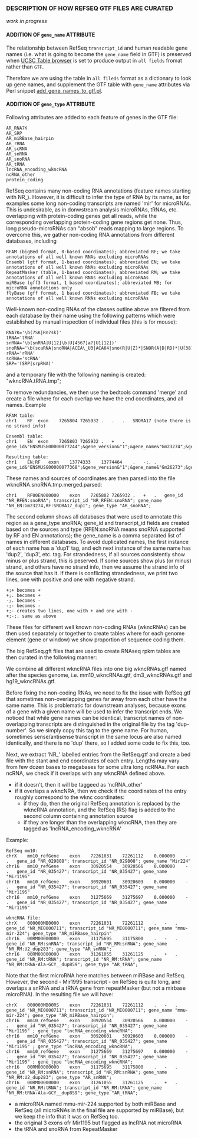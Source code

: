 ### DESCRIPTION OF HOW REFSEQ GTF FILES ARE CURATED

*work in progress*

#### ADDITION OF `gene_name` ATTRIBUTE

The relationship between RefSeq `transcript_id` and human readable gene names
(i.e. what is going to become the `gene_name` field in GTF) is preserved when
[UCSC Table browser](http://genome.ucsc.edu/cgi-bin/hgTables?command=start) is
set to produce output in `all fields` fromat rather than `GTF`. 

Therefore we are using the table in `all fileds` format as a dictionary to look
up gene names, and supplement the GTF table with `gene_name` attributes via
Perl snippet [add_gene_names_to_gtf.pl](https://github.com/getopt/EXPRESSION_BY_FEATURE/blob/master/bin/add_gene_names_to_gtf.pl).


#### ADDITION OF `gene_type` ATTRIBUTE

Following attributes are added to each feature of genes in the GTF file:

```
AR_RNA7K
AR_SRP
AR_miRBase_hairpin
AR_rRNA
AR_scRNA
AR_snRNA
AR_snoRNA
AR_tRNA
lncRNA_encoding_wkncRNA
ncRNA_other
protein_coding
```

RefSeq contains many non-coding RNA annotations (feature names starting with NR_). However, it is difficult to infer the type of RNA by its name, as for examples some long non-coding transcripts are named 'mir' for microRNAs. This is undesirable, as in donwstream analysis microRNAs, tRNAs, etc. overlapping with protein-coding genes get all reads, while the corresponding overlapping protein-coding gene regions get none. Thus, long pseudo-microRNAs can "absob" reads mapping to large regions.
To overcome this, we gather non-coding RNA annotations from different databases, including

```
RFAM (bigBed format, 0-based coordinates); abbreviated RF; we take annotations of all well known RNAs excluding microRNAs
Ensembl (gtf format, 1-based coordinates); abbreviated EN; we take annotations of all well known RNAs excluding microRNAs
RepeatMasker (table, 1-based coordinates); abbreviated RM; we take annotations of all well known RNAs excluding microRNAs
miRBase (gff3 format, 1 based coordinates); abbreviated MB; for microRNA annotations only
flyBase (gff format, 1 based coordinates); abbreviated FB; we take annotations of all well known RNAs excluding microRNAs
```
Well-known non-coding RNAs of the classes outline above are filtered from each database by their name using the following patterns which were established by manual inspection of individual files \(this is for mouse\):

```
RNA7K='\b(7SK|Rn7sk)'
tRNA='tRNA'
snRNA='\b(snRNA|U[12]\b|U[4567]a?|U1[12])'
snoRNA='\b(scaRNA|snoRNA|ACEA\_U3|ACA64|sno(R|U|Z)*|SNOR(A|D|RD)*|U[38])'
rRNA='rRNA'
scRNA='scRNA'
SRP='(SRP|srpRNA)'
```
and a temporary file with the following naming is created: "wkncRNA.tRNA.tmp";

To remove redundancies, we then use the bedtools command 'merge' and create a file where for each overlap we have the end coordinates, and all names. Example

```
RFAM table:
chr1	RF	exon	7265804	7265932	.	.	.	SNORA17 (note there is no strand info)

Ensembl table:
chr1	EN	exon	7265803	7265932	.	+	.	gene_id&"ENSMUSG00000077244";&gene_version&"1";&gene_name&"Gm23274";&gene_source&"EN";&gene_biotype&"snoRNA";

Resulting table:
chr1	EN;RF	exon	13774333	13774464	.	-;.	.	gene_id&"ENSMUSG00000077368";&gene_version&"1";&gene_name&"Gm26273";&gene_source&"EN";&gene_biotype&"snoRNA";|SNORA17
```

These names and sources of coordinates are then parsed into the file wkncRNA.snoRNA.tmp.merged.parsed:

```
chr1	RF00EN000000	exon	7265802	7265932	.	+	.	gene_id "NR_RFEN:snoRNA"; transcript_id "NR_RFEN:snoRNA"; gene_name "NR_EN:Gm23274,RF:SNORA17_dup1"; gene_type "AR_snoRNA";
```
The second column shows all databases that were used to annotate this region as a gene\_type snoRNA; gene\_id and transcript\_id fields are created based on the sources and type (RFEN:snoRNA means snoRNA supported by RF and EN annotations); the gene\_name is a comma separated list of names in different databases. To avoid duplicated names, the first instance of each name has a 'dup1' tag, and ech next instance of the same name has 'dup2', 'dup3', etc. tag. 
For strandedness, if all sources consistently show minus or plus strand, this is peserved. If some sources show plus (or minus) strand, and others have no strand info, then we assume the strand info of the source that has it. If there is conflicting strandedness, we print two lines, one with positive and one with negative strand.
```
+;+ becomes +
+;. becomes +
-;. becomes -
-;- becomes -
+;- creates two lines, one with + and one with -
+;-;. same as above
```

These files for different well known non-coding RNAs (wkncRNAs) can be then used separately or together to create tables where for each genome element (gene or window) we show proportion of sequence coding them.

The big RefSeq.gft files that are used to create RNAseq rpkm tables are then curated in the following manner:

We combine all different wkncRNA files into one big wkncRNAs.gtf named after the species genome, i.e. mm10\_wkncRNAs.gtf, dm3\_wkncRNAs.gtf and hg19\_wkncRNAs.gtf.

Before fixing the non-coding RNAs, we need to fix the issue with RefSeq.gtf that sometimes non-overlapping genes far away from each other have the same name. This is problematic for downstream analyses, because exons of a gene with a given name will be used to infer the transcript ends. We noticed that while gene names can be identical, transcript names of non-overlapping transcripts are distinguished in the original file by the tag 'dup-number'. So we simply copy this tag to the gene name. For human, sometimes sense/antisense transcript in the same locus are also named identically, and there is no 'dup' there, so I added some code to fix this, too.

Next, we extract 'NR_' labelled entries from the RefSeq.gtf and create a bed file with the stant and end coordinates of each entry. Lengths may vary from few dozen bases to megabases for some ultra long ncRNAs. 
For each ncRNA, we check if it overlaps with any wkncRNA defined above. 
  - if it doesn't, then it will be taggeed as 'ncRNA_other'
  - if it overlaps a wkncNRA, then we check if the coordinates of the entry roughly correspond to the wknc coordinates:
     - if they do, then the original RefSeq annotation is replaced by the wkncRNA annotation, and the RefSeq (RS) flag is added to the second column containing annotation source
     - if they are longer than the overlapping wkncRNA, then they are tagged as 'lncRNA\_encoding\_wkncRNA'

Example:
```
RefSeq mm10:
chrX	mm10_refGene	exon	72261031	72261112	0.000000	-	.	gene_id "NR_029808"; transcript_id "NR_029808"; gene_name "Mir224" 
chr16	mm10_refGene	exon	30920554	30920566	0.000000	-	.	gene_id "NR_035427"; transcript_id "NR_035427"; gene_name "Mir1195" 
chr16	mm10_refGene	exon	30920601	30920603	0.000000	-	.	gene_id "NR_035427"; transcript_id "NR_035427"; gene_name "Mir1195" 
chr16	mm10_refGene	exon	31275669	31275697	0.000000	-	.	gene_id "NR_035427"; transcript_id "NR_035427"; gene_name "Mir1195" 
```
```
wkncRNA file:
chrX	000000MB0000	exon	72261031	72261112	.	-	.	gene_id "NR_MI0000711"; transcript_id "NR_MI0000711"; gene_name "mmu-mir-224"; gene_type "AR_miRBase_hairpin"
chr16	00RM00000000	exon	31175695	31175800	.	-	.	gene_id "NR_RM:snRNA"; transcript_id "NR_RM:snRNA"; gene_name "NR_RM:U2_dup283"; gene_type "AR_snRNA";
chr16	00RM00000000	exon	31261055	31261125	.	+	.	gene_id "NR_RM:tRNA"; transcript_id "NR_RM:tRNA"; gene_name "NR_RM:tRNA-Ala-GCY__dup859"; gene_type "AR_tRNA";
```
Note that the first microRNA here matches between miRBase and RefSeq. However, the second - Mir1995 transcript - on RefSeq is quite long, and overlaps a snRNA and a tRNA gene from repeatMasker (but not a mirbase microRNA). 
In the resulting file we will have:
```
chrX	000000MB00RS	exon	72261031	72261112	.	-	.	gene_id "NR_MI0000711"; transcript_id "NR_MI0000711"; gene_name "mmu-mir-224"; gene_type "AR_miRBase_hairpin";
chr16	mm10_refGene	exon	30920554	30920566	0.000000	-	.	gene_id "NR_035427"; transcript_id "NR_035427"; gene_name "Mir1195" ; gene_type "lncRNA_encoding_wkncRNA";
chr16	mm10_refGene	exon	30920601	30920603	0.000000	-	.	gene_id "NR_035427"; transcript_id "NR_035427"; gene_name "Mir1195" ; gene_type "lncRNA_encoding_wkncRNA";
chr16	mm10_refGene	exon	31275669	31275697	0.000000	-	.	gene_id "NR_035427"; transcript_id "NR_035427"; gene_name "Mir1195" ; gene_type "lncRNA_encoding_wkncRNA";
chr16	00RM00000000	exon	31175695	31175800	.	-	.	gene_id "NR_RM:snRNA"; transcript_id "NR_RM:snRNA"; gene_name "NR_RM:U2_dup283"; gene_type "AR_snRNA";
chr16	00RM00000000	exon	31261055	31261125	.	+	.	gene_id "NR_RM:tRNA"; transcript_id "NR_RM:tRNA"; gene_name "NR_RM:tRNA-Ala-GCY__dup859"; gene_type "AR_tRNA";
```

 - a microRNA named mmu-mir-224 supported by both miRBase and RefSeq (all microRNAs in the final file are supported by miRBase), but we keep the info that it was on RefSeq too.
 - the original 3 exons ofr Mir1195 but flagged as lncRNA not microRNA
 - the tRNA and snoRNA from RepeatMasker



